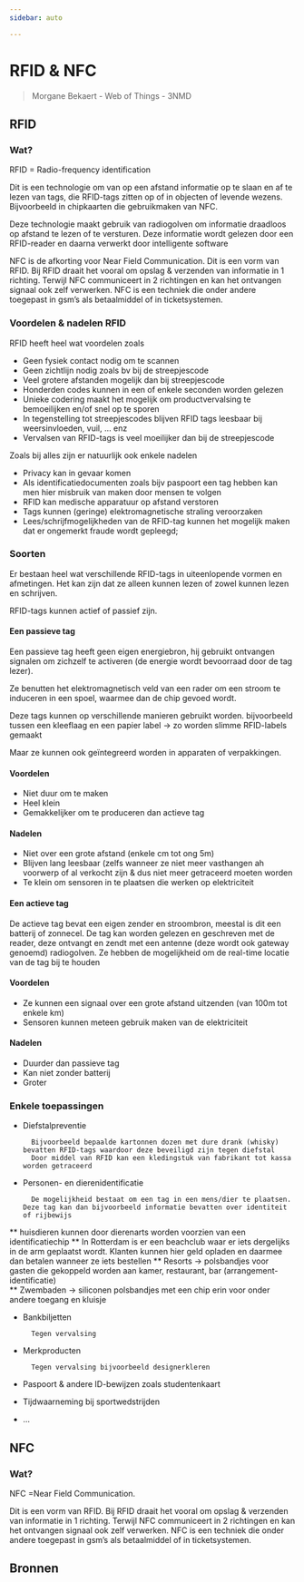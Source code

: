```yaml
---
sidebar: auto

---
```

# RFID & NFC

> Morgane Bekaert - Web of Things - 3NMD


## RFID

### Wat?

RFID = Radio-frequency identification 

Dit is een technologie om van op een afstand informatie op te slaan en af te lezen van tags, die RFID-tags zitten op of in objecten of levende wezens. Bijvoorbeeld in chipkaarten die gebruikmaken van NFC.

Deze technologie maakt gebruik van radiogolven om informatie draadloos op afstand te lezen of te versturen. Deze informatie wordt gelezen door een RFID-reader en daarna verwerkt door intelligente software

NFC is de afkorting voor Near Field Communication. Dit is een vorm van RFID. Bij RFID draait het vooral om opslag & verzenden van informatie in 1 richting. Terwijl 
NFC communiceert in 2 richtingen en kan het ontvangen signaal ook zelf verwerken. 
NFC is een techniek die onder andere toegepast in gsm’s als betaalmiddel of in ticketsystemen. 

### Voordelen & nadelen RFID

RFID heeft heel wat voordelen zoals
- Geen fysiek contact nodig om te scannen 
- Geen zichtlijn nodig zoals bv bij de streepjescode
- Veel grotere afstanden mogelijk dan bij streepjescode
- Honderden codes kunnen in een of enkele seconden worden gelezen
- Unieke codering maakt het mogelijk om productvervalsing te bemoeilijken en/of snel op te sporen
- In tegenstelling tot streepjescodes blijven RFID tags leesbaar bij weersinvloeden, vuil, … enz
- Vervalsen van RFID-tags is veel moeilijker dan bij de streepjescode 

Zoals bij alles zijn er natuurlijk ook enkele nadelen

- Privacy kan in gevaar komen 
- Als identificatiedocumenten zoals bijv paspoort een tag hebben kan men hier misbruik van maken door mensen te volgen
- RFID kan medische apparatuur op afstand verstoren 
- Tags kunnen (geringe) elektromagnetische straling veroorzaken 
- Lees/schrijfmogelijkheden van de RFID-tag kunnen het mogelijk maken dat er ongemerkt fraude wordt gepleegd;


### Soorten 

Er bestaan heel wat verschillende RFID-tags in uiteenlopende vormen en afmetingen. Het kan zijn dat ze alleen kunnen lezen of zowel kunnen lezen en schrijven.

RFID-tags kunnen actief of passief zijn.

#### Een passieve tag 

Een passieve tag heeft geen eigen energiebron, hij gebruikt ontvangen signalen om zichzelf te activeren (de energie wordt bevoorraad door de tag lezer).

Ze benutten het elektromagnetisch veld van een rader om een stroom te induceren in een spoel, waarmee dan de chip gevoed wordt. 

Deze tags kunnen op verschillende manieren gebruikt worden. bijvoorbeeld tussen een kleeflaag en een papier label → zo worden slimme RFID-labels gemaakt

Maar ze kunnen ook geïntegreerd worden in apparaten of verpakkingen.

#### Voordelen
- Niet duur om te maken 
- Heel klein 
- Gemakkelijker om te produceren dan actieve tag 

#### Nadelen
- Niet over een grote afstand (enkele cm tot ong 5m) 
- Blijven lang leesbaar (zelfs wanneer ze niet meer vasthangen ah voorwerp of al verkocht zijn & dus niet meer getraceerd moeten worden 
- Te klein om sensoren in te plaatsen die werken op elektriciteit 

#### Een actieve tag 

De actieve tag bevat  een eigen zender en stroombron, meestal is dit een batterij of zonnecel.
De tag kan worden gelezen en geschreven met de reader, deze ontvangt en zendt met een antenne  (deze wordt ook gateway genoemd) radiogolven.
Ze hebben de mogelijkheid om de real-time locatie van de tag bij te houden


#### Voordelen
- Ze kunnen een signaal over een grote afstand uitzenden (van 100m tot enkele km)   
- Sensoren kunnen meteen gebruik maken van de elektriciteit 

#### Nadelen
- Duurder dan passieve tag
- Kan niet zonder batterij 
- Groter


### Enkele toepassingen 

- Diefstalpreventie
  
        Bijvoorbeeld bepaalde kartonnen dozen met dure drank (whisky)  bevatten RFID-tags waardoor deze beveiligd zijn tegen diefstal 
        Door middel van RFID kan een kledingstuk van fabrikant tot kassa worden getraceerd 
  
- Personen- en dierenidentificatie
  
        De mogelijkheid bestaat om een tag in een mens/dier te plaatsen. Deze tag kan dan bijvoorbeeld informatie bevatten over identiteit of rijbewijs
  
** huisdieren kunnen door dierenarts worden voorzien van een identificatiechip
** In Rotterdam is er een beachclub waar er iets dergelijks in de arm geplaatst wordt. Klanten kunnen hier geld opladen en daarmee dan betalen wanneer ze iets bestellen 
** Resorts → polsbandjes voor gasten die gekoppeld worden aan kamer, restaurant, bar (arrangement-identificatie)  
** Zwembaden → siliconen polsbandjes met een chip erin voor onder andere toegang en kluisje 

- Bankbiljetten
  
        Tegen vervalsing
  
- Merkproducten 
  
 	    Tegen vervalsing bijvoorbeeld designerkleren 

- Paspoort & andere ID-bewijzen zoals studentenkaart 
  
- Tijdwaarneming bij sportwedstrijden 
  
- …

## NFC

### Wat?

NFC =Near Field Communication. 

Dit is een vorm van RFID. Bij RFID draait het vooral om opslag & verzenden van informatie in 1 richting. Terwijl 
NFC communiceert in 2 richtingen en kan het ontvangen signaal ook zelf verwerken. 
NFC is een techniek die onder andere toegepast in gsm’s als betaalmiddel of in ticketsystemen. 


<!-- ::: tip
**Wat is het verschil?**

loremipsumhakjrlefqn;sdfnqsdnfjkjzhr

::: -->

## Bronnen





